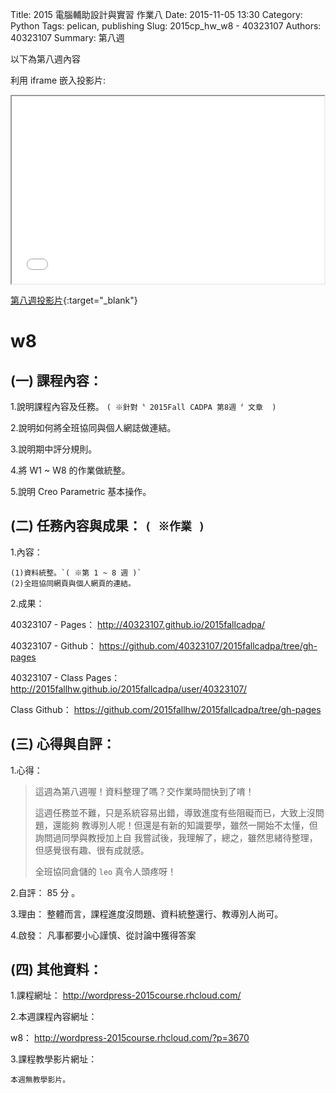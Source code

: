 Title: 2015 電腦輔助設計與實習 作業八
Date: 2015-11-05 13:30
Category: Python
Tags: pelican, publishing
Slug: 2015cp_hw_w8 -  40323107
Authors: 40323107
Summary: 第八週

以下為第八週內容

利用 iframe 嵌入投影片:

<iframe src="simplest8.html" width="500" height="300"></iframe>

[第八週投影片](simplest8.html){:target="_blank"}

w8
============

(一) 課程內容：
-------------------------

1.說明課程內容及任務。
`( ※針對〝 2015Fall CADPA 第8週 〞文章  )`

2.說明如何將全班協同與個人網誌做連結。

3.說明期中評分規則。

4.將 W1 ~ W8 的作業做統整。

5.說明 Creo Parametric 基本操作。


(二) 任務內容與成果： `( ※作業 )`
---------------------------------------------------

1.內容：

    (1)資料統整。`( ※第 1 ~ 8 週 )`
    (2)全班協同網頁與個人網頁的連結。


2.成果：

40323107 -  Pages：  <a href="http://40323107.github.io/2015fallcadpa/">http://40323107.github.io/2015fallcadpa/</a>

40323107 - Github：  <a href="https://github.com/40323107/2015fallcadpa/tree/gh-pages">https://github.com/40323107/2015fallcadpa/tree/gh-pages</a>

40323107 - Class Pages：  <a href="http://2015fallhw.github.io/2015fallcadpa/user/40323107/">http://2015fallhw.github.io/2015fallcadpa/user/40323107/</a>

Class Github：  <a href="https://github.com/2015fallhw/2015fallcadpa/tree/gh-pages">https://github.com/2015fallhw/2015fallcadpa/tree/gh-pages</a>


(三) 心得與自評：
---------------------------

1.心得：

> 這週為第八週喔！資料整理了嗎？交作業時間快到了唷！
> 
> 這週任務並不難，只是系統容易出錯，導致進度有些阻礙而已，大致上沒問題，還能夠
> 教導別人呢！但還是有新的知識要學，雖然一開始不太懂，但詢問過同學與教授加上自
> 我嘗試後，我理解了，總之，雖然思緒待整理，但感覺很有趣、很有成就感。
> 
> 全班協同倉儲的  `leo` 真令人頭疼呀！

2.自評： 85 分 。

3.理由： 整體而言，課程進度沒問題、資料統整還行、教導別人尚可。

4.啟發： 凡事都要小心謹慎、從討論中獲得答案

(四) 其他資料：
-------------------------

1.課程網址： <a href="http://wordpress-2015course.rhcloud.com/">http://wordpress-2015course.rhcloud.com/</a>

2.本週課程內容網址： 

w8：  <a href="http://wordpress-2015course.rhcloud.com/?p=3670">http://wordpress-2015course.rhcloud.com/?p=3670</a>

3.課程教學影片網址：

`本週無教學影片。`


